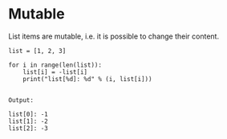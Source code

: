 # Mutable

List items are mutable, i.e. it is possible to change their content.

```
list = [1, 2, 3]

for i in range(len(list)):
    list[i] = -list[i]
    print("list[%d]: %d" % (i, list[i]))
    
    
Output:

list[0]: -1
list[1]: -2
list[2]: -3
```



